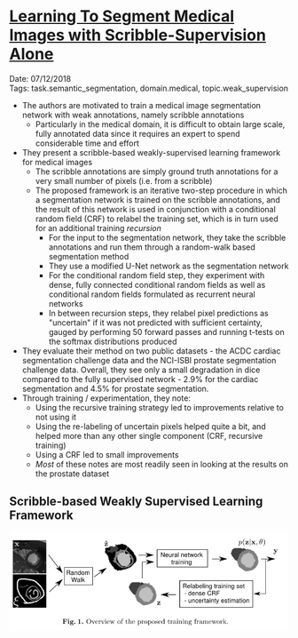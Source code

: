 # [Learning To Segment Medical Images with Scribble-Supervision Alone](https://arxiv.org/abs/1807.04668)

Date: 07/12/2018  
Tags: task.semantic_segmentation, domain.medical, topic.weak_supervision

- The authors are motivated to train a medical image segmentation network with weak annotations, namely scribble annotations
    - Particularly in the medical domain, it is difficult to obtain large scale, fully annotated data since it requires an expert to spend considerable time and effort
- They present a scribble-based weakly-supervised learning framework for medical images
    - The scribble annotations are simply ground truth annotations for a very small number of pixels (i.e. from a scribble)
    - The proposed framework is an iterative two-step procedure in which a segmentation network is trained on the scribble annotations, and the result of this network is used in conjunction with a conditional random field (CRF) to relabel the training set, which is in turn used for an additional training *recursion*
        - For the input to the segmentation network, they take the scribble annotations and run them through a random-walk based segmentation method 
        - They use a modified U-Net network as the segmentation network
        - For the conditional random field step, they experiment with dense, fully connected conditional random fields as well as conditional random fields formulated as recurrent neural networks
        - In between recursion steps, they relabel pixel predictions as "uncertain" if it was not predicted with sufficient certainty, gauged by performing 50 forward passes and running t-tests on the softmax distributions produced
- They evaluate their method on two public datasets - the ACDC cardiac segmentation challenge data and the NCI-ISBI prostate segmentation challenge data. Overall, they see only a small degradation in dice compared to the fully supervised network - 2.9% for the cardiac segmentation and 4.5% for prostate segmentation.
- Through training / experimentation, they note: 
    - Using the recursive training strategy led to improvements relative to not using it
    - Using the re-labeling of uncertain pixels helped quite a bit, and helped more than any other single component (CRF, recursive training)
    - Using a CRF led to small improvements
    - *Most* of these notes are most readily seen in looking at the results on the prostate dataset

## Scribble-based Weakly Supervised Learning Framework

![](./images/scribble_supervision.png)
